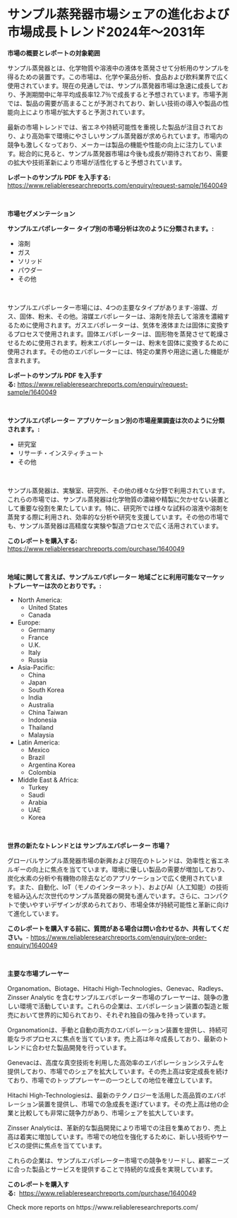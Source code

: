 <p><h1>サンプル蒸発器市場シェアの進化および市場成長トレンド2024年〜2031年</h1></p><p><strong>市場の概要とレポートの対象範囲</strong></p>
<p><p>サンプル蒸発器とは、化学物質や溶液中の液体を蒸発させて分析用のサンプルを得るための装置です。この市場は、化学や薬品分析、食品および飲料業界で広く使用されています。現在の見通しでは、サンプル蒸発器市場は急速に成長しており、予測期間中に年平均成長率12.7％で成長すると予想されています。市場予測では、製品の需要が高まることが予測されており、新しい技術の導入や製品の性能向上により市場が拡大すると予測されています。</p><p>最新の市場トレンドでは、省エネや持続可能性を重視した製品が注目されており、より高効率で環境にやさしいサンプル蒸発器が求められています。市場内の競争も激しくなっており、メーカーは製品の機能や性能の向上に注力しています。総合的に見ると、サンプル蒸発器市場は今後も成長が期待されており、需要の拡大や技術革新により市場が活性化すると予想されています。</p></p>
<p><strong>レポートのサンプル PDF を入手する:</strong> <a href="https://www.reliableresearchreports.com/enquiry/request-sample/1640049">https://www.reliableresearchreports.com/enquiry/request-sample/1640049</a></p>
<p>&nbsp;</p>
<p><strong>市場セグメンテーション</strong></p>
<p><strong>サンプルエバポレーター タイプ別の市場分析は次のように分類されます。:</strong></p>
<p><ul><li>溶剤</li><li>ガス</li><li>ソリッド</li><li>パウダー</li><li>その他</li></ul></p>
<p>&nbsp;</p>
<p><p>サンプルエバポレーター市場には、4つの主要なタイプがあります-溶媒、ガス、固体、粉末、その他。溶媒エバポレーターは、溶剤を除去して溶液を濃縮するために使用されます。ガスエバポレーターは、気体を液体または固体に変換するプロセスで使用されます。固体エバポレーターは、固形物を蒸発させて乾燥させるために使用されます。粉末エバポレーターは、粉末を固体に変換するために使用されます。その他のエバポレーターには、特定の業界や用途に適した機能が含まれます。</p></p>
<p><strong>レポートのサンプル PDF を入手する:</strong>&nbsp;<a href="https://www.reliableresearchreports.com/enquiry/request-sample/1640049">https://www.reliableresearchreports.com/enquiry/request-sample/1640049</a></p>
<p>&nbsp;</p>
<p><strong> サンプルエバポレーター アプリケーション別の市場産業調査は次のように分類されます。:</strong></p>
<p><ul><li>研究室</li><li>リサーチ・インスティチュート</li><li>その他</li></ul></p>
<p>&nbsp;</p>
<p><p>サンプル蒸発器は、実験室、研究所、その他の様々な分野で利用されています。これらの市場では、サンプル蒸発器は化学物質の濃縮や精製に欠かせない装置として重要な役割を果たしています。特に、研究所では様々な試料の溶液や溶剤を蒸発する際に利用され、効率的な分析や研究を支援しています。その他の市場でも、サンプル蒸発器は高精度な実験や製造プロセスで広く活用されています。</p></p>
<p><strong>このレポートを購入する:</strong>&nbsp; <a href="https://www.reliableresearchreports.com/purchase/1640049">https://www.reliableresearchreports.com/purchase/1640049</a></p>
<p>&nbsp;</p>
<p><strong>地域に関して言えば、サンプルエバポレーター 地域ごとに利用可能なマーケットプレーヤーは次のとおりです。:</strong></p>
<p><ul>
    <li>
        North America:
        <ul>
            <li>United States</li>
            <li>Canada</li>
        </ul>
    </li>
    <li>
        Europe:
        <ul>
            <li>Germany</li>
            <li>France</li>
            <li>U.K.</li>
            <li>Italy</li>
            <li>Russia</li>
        </ul>
    </li>
    <li>
        Asia-Pacific:
        <ul>
            <li>China</li>
            <li>Japan</li>
            <li>South Korea</li>
            <li>India</li>
            <li>Australia</li>
            <li>China Taiwan</li>
            <li>Indonesia</li>
            <li>Thailand</li>
            <li>Malaysia</li>
        </ul>
    </li>
    <li>
        Latin America:
        <ul>
            <li>Mexico</li>
            <li>Brazil</li>
            <li>Argentina Korea</li>
            <li>Colombia</li>
        </ul>
    </li>
    <li>
        Middle East & Africa:
        <ul>
            <li>Turkey</li>
            <li>Saudi</li>
            <li>Arabia</li>
            <li>UAE</li>
            <li>Korea</li>
        </ul>
    </li>
    </ul></p>
<p>&nbsp;</p>
<p><strong>世界の新たなトレンドとは サンプルエバポレーター 市場？</strong></p>
<p><p>グローバルサンプル蒸発器市場の新興および現在のトレンドは、効率性と省エネルギーの向上に焦点を当てています。環境に優しい製品の需要が増加しており、炭化水素の分析や有機物の除去などのアプリケーションで広く使用されています。また、自動化、IoT（モノのインターネット）、およびAI（人工知能）の技術を組み込んだ次世代のサンプル蒸発器の開発も進んでいます。さらに、コンパクトで使いやすいデザインが求められており、市場全体が持続可能性と革新に向けて進化しています。</p></p>
<p><strong>このレポートを購入する前に、質問がある場合は問い合わせるか、共有してください。</strong>- <a href="https://www.reliableresearchreports.com/enquiry/pre-order-enquiry/1640049">https://www.reliableresearchreports.com/enquiry/pre-order-enquiry/1640049</a></p>
<p>&nbsp;</p>
<p><strong>主要な市場プレーヤー</strong></p>
<p><p>Organomation、Biotage、Hitachi High-Technologies、Genevac、Radleys、Zinsser Analytic を含むサンプルエバポレーター市場のプレーヤーは、競争の激しい環境で活動しています。これらの企業は、エバポレーション装置の製造と販売において世界的に知られており、それぞれ独自の強みを持っています。</p><p>Organomationは、手動と自動の両方のエバポレーション装置を提供し、持続可能なラボプロセスに焦点を当てています。売上高は年々成長しており、最新のトレンドに合わせた製品開発を行っています。</p><p>Genevacは、高度な真空技術を利用した高効率のエバポレーションシステムを提供しており、市場でのシェアを拡大しています。その売上高は安定成長を続けており、市場でのトッププレーヤーの一つとしての地位を確立しています。</p><p>Hitachi High-Technologiesは、最新のテクノロジーを活用した高品質のエバポレーション装置を提供し、市場での急成長を遂げています。その売上高は他の企業と比較しても非常に競争力があり、市場シェアを拡大しています。</p><p>Zinsser Analyticは、革新的な製品開発により市場での注目を集めており、売上高は着実に増加しています。市場での地位を強化するために、新しい技術やサービスの提供に焦点を当てています。</p><p>これらの企業は、サンプルエバポレーター市場での競争をリードし、顧客ニーズに合った製品とサービスを提供することで持続的な成長を実現しています。</p></p>
<p><strong>このレポートを購入する:</strong>&nbsp;&nbsp;<a href="https://www.reliableresearchreports.com/purchase/1640049">https://www.reliableresearchreports.com/purchase/1640049</a></p>
<p>Check more reports on https://www.reliableresearchreports.com/</p>